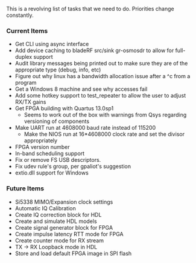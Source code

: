 This is a revolving list of tasks that we need to do.  Priorities change constantly.

### Current Items ###
- Get CLI using async interface
- Add device caching to bladeRF src/sink gr-osmosdr to allow for full-duplex support
- Audit library messages being printed out to make sure they are of the appropriate type (debug, info, etc)
- Figure out why linux has a bandwidth allocation issue after a ^c from a program
- Get a Windows 8 machine and see why accesses fail
- Add some hotkey support to test_repeater to allow the user to adjust RX/TX gains
- Get FPGA building with Quartus 13.0sp1
    - Seems to work out of the box with warnings from Qsys regarding versioning of components
- Make UART run at 4608000 baud rate instead of 115200
    - Make the NIOS run at 16*4608000 clock rate and set the divisor appropriately
- FPGA version number
- In-band scheduling support
- Fix or remove FS USB descriptors.
- Fix udev rule's group, per gpaliot's suggestion
- extio.dll support for Windows

### Future Items ###
- Si5338 MIMO/Expansion clock settings
- Automatic IQ Calibration
- Create IQ correction block for HDL
- Create and simulate HDL models
- Create signal generator block for FPGA
- Create impulse latency RTT mode for FPGA
- Create counter mode for RX stream
- TX -> RX Loopback mode in HDL
- Store and load default FPGA image in SPI flash